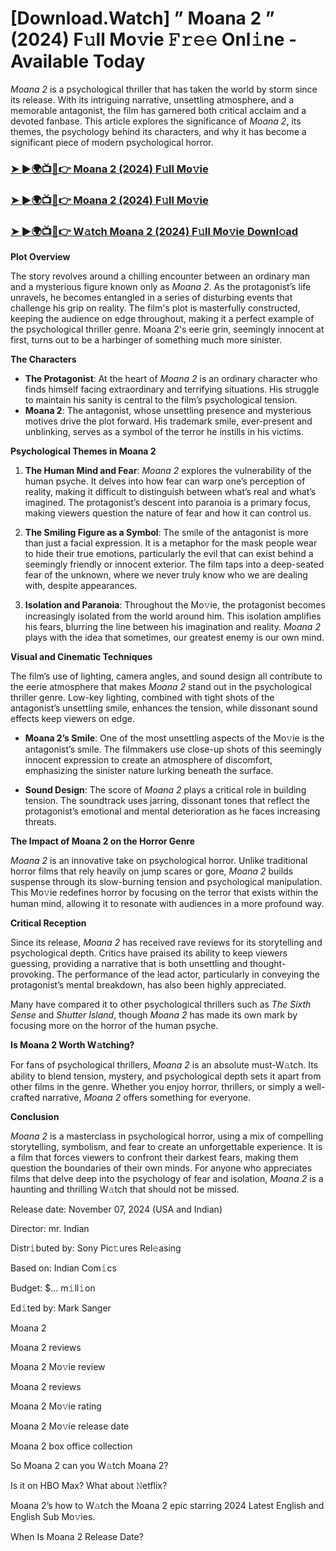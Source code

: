 # [Download.Watch] ” Moana 2 ” (2024) F𝚞ll Mo𝚟ie 𝙵𝚛𝚎𝚎 Onl𝚒ne - Available Today

*Moana 2* is a psychological thriller that has taken the world by storm since its release. With its intriguing narrative, unsettling atmosphere, and a memorable antagonist, the film has garnered both critical acclaim and a devoted fanbase. This article explores the significance of *Moana 2*, its themes, the psychology behind its characters, and why it has become a significant piece of modern psychological horror.

<h3><a href="https://t.co/dKij3SoGoy">➤ ►🌍📺📱👉 Moana 2 (2024) F𝚞ll Mo𝚟ie</a></h3>

<h3><a href="https://t.co/dKij3SoGoy">➤ ►🌍📺📱👉 Moana 2 (2024) F𝚞ll Mo𝚟ie</a></h3>

<h3><a href="https://t.co/dKij3SoGoy">➤ ►🌍📺📱👉 W𝚊tch Moana 2 (2024) F𝚞ll Mo𝚟ie Downl𝚘ad</a></h3>

**Plot Overview**

The story revolves around a chilling encounter between an ordinary man and a mysterious figure known only as *Moana 2*. As the protagonist’s life unravels, he becomes entangled in a series of disturbing events that challenge his grip on reality. The film's plot is masterfully constructed, keeping the audience on edge throughout, making it a perfect example of the psychological thriller genre. Moana 2's eerie grin, seemingly innocent at first, turns out to be a harbinger of something much more sinister.

**The Characters**

- **The Protagonist**: At the heart of *Moana 2* is an ordinary character who finds himself facing extraordinary and terrifying situations. His struggle to maintain his sanity is central to the film’s psychological tension.
- **Moana 2**: The antagonist, whose unsettling presence and mysterious motives drive the plot forward. His trademark smile, ever-present and unblinking, serves as a symbol of the terror he instills in his victims.

**Psychological Themes in Moana 2**

1. **The Human Mind and Fear**: *Moana 2* explores the vulnerability of the human psyche. It delves into how fear can warp one’s perception of reality, making it difficult to distinguish between what’s real and what’s imagined. The protagonist’s descent into paranoia is a primary focus, making viewers question the nature of fear and how it can control us.

2. **The Smiling Figure as a Symbol**: The smile of the antagonist is more than just a facial expression. It is a metaphor for the mask people wear to hide their true emotions, particularly the evil that can exist behind a seemingly friendly or innocent exterior. The film taps into a deep-seated fear of the unknown, where we never truly know who we are dealing with, despite appearances.

3. **Isolation and Paranoia**: Throughout the Mo𝚟ie, the protagonist becomes increasingly isolated from the world around him. This isolation amplifies his fears, blurring the line between his imagination and reality. *Moana 2* plays with the idea that sometimes, our greatest enemy is our own mind.

**Visual and Cinematic Techniques**

The film’s use of lighting, camera angles, and sound design all contribute to the eerie atmosphere that makes *Moana 2* stand out in the psychological thriller genre. Low-key lighting, combined with tight shots of the antagonist’s unsettling smile, enhances the tension, while dissonant sound effects keep viewers on edge.

- **Moana 2’s Smile**: One of the most unsettling aspects of the Mo𝚟ie is the antagonist’s smile. The filmmakers use close-up shots of this seemingly innocent expression to create an atmosphere of discomfort, emphasizing the sinister nature lurking beneath the surface.

- **Sound Design**: The score of *Moana 2* plays a critical role in building tension. The soundtrack uses jarring, dissonant tones that reflect the protagonist’s emotional and mental deterioration as he faces increasing threats.

**The Impact of Moana 2 on the Horror Genre**

*Moana 2* is an innovative take on psychological horror. Unlike traditional horror films that rely heavily on jump scares or gore, *Moana 2* builds suspense through its slow-burning tension and psychological manipulation. This Mo𝚟ie redefines horror by focusing on the terror that exists within the human mind, allowing it to resonate with audiences in a more profound way.

**Critical Reception**

Since its release, *Moana 2* has received rave reviews for its storytelling and psychological depth. Critics have praised its ability to keep viewers guessing, providing a narrative that is both unsettling and thought-provoking. The performance of the lead actor, particularly in conveying the protagonist’s mental breakdown, has also been highly appreciated. 

Many have compared it to other psychological thrillers such as *The Sixth Sense* and *Shutter Island*, though *Moana 2* has made its own mark by focusing more on the horror of the human psyche.

**Is Moana 2 Worth W𝚊tching?**

For fans of psychological thrillers, *Moana 2* is an absolute must-W𝚊tch. Its ability to blend tension, mystery, and psychological depth sets it apart from other films in the genre. Whether you enjoy horror, thrillers, or simply a well-crafted narrative, *Moana 2* offers something for everyone. 

**Conclusion**

*Moana 2* is a masterclass in psychological horror, using a mix of compelling storytelling, symbolism, and fear to create an unforgettable experience. It is a film that forces viewers to confront their darkest fears, making them question the boundaries of their own minds. For anyone who appreciates films that delve deep into the psychology of fear and isolation, *Moana 2* is a haunting and thrilling W𝚊tch that should not be missed.

Release date: November 07, 2024 (USA and Indian)

Director: mr. Indian

Distr𝚒buted by: Sony Pic𝚝ures Rel𝚎asing

Based on: Indian Com𝚒cs

Budget: $... m𝚒ll𝚒on

Ed𝚒ted by: Mark Sanger

Moana 2

Moana 2 reviews

Moana 2 Mo𝚟ie review

Moana 2 reviews

Moana 2 Mo𝚟ie rating

Moana 2 Mo𝚟ie release date

Moana 2 box office collection

So Moana 2 can you W𝚊tch Moana 2?

Is it on HBO Max? What about 𝙽etflix?

Moana 2’s how to W𝚊tch the Moana 2 epic starring 2024 Latest English and English Sub Mo𝚟ies.

When Is Moana 2 Release Date?
